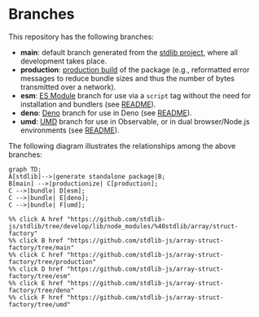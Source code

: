<!--

@license Apache-2.0

Copyright (c) 2022 The Stdlib Authors.

Licensed under the Apache License, Version 2.0 (the "License");
you may not use this file except in compliance with the License.
You may obtain a copy of the License at

    http://www.apache.org/licenses/LICENSE-2.0

Unless required by applicable law or agreed to in writing, software
distributed under the License is distributed on an "AS IS" BASIS,
WITHOUT WARRANTIES OR CONDITIONS OF ANY KIND, either express or implied.
See the License for the specific language governing permissions and
limitations under the License.

-->

# Branches

This repository has the following branches:

-   **main**: default branch generated from the [stdlib project][stdlib-url], where all development takes place.
-   **production**: [production build][production-url] of the package (e.g., reformatted error messages to reduce bundle sizes and thus the number of bytes transmitted over a network).
-   **esm**: [ES Module][esm-url] branch for use via a `script` tag without the need for installation and bundlers (see [README][esm-readme]).
-   **deno**: [Deno][deno-url] branch for use in Deno (see [README][deno-readme]).
-   **umd**: [UMD][umd-url] branch for use in Observable, or in dual browser/Node.js environments (see [README][umd-readme]).

The following diagram illustrates the relationships among the above branches:

```mermaid
graph TD;
A[stdlib]-->|generate standalone package|B;
B[main] -->|productionize| C[production];
C -->|bundle| D[esm];
C -->|bundle| E[deno];
C -->|bundle| F[umd];

%% click A href "https://github.com/stdlib-js/stdlib/tree/develop/lib/node_modules/%40stdlib/array/struct-factory"
%% click B href "https://github.com/stdlib-js/array-struct-factory/tree/main"
%% click C href "https://github.com/stdlib-js/array-struct-factory/tree/production"
%% click D href "https://github.com/stdlib-js/array-struct-factory/tree/esm"
%% click E href "https://github.com/stdlib-js/array-struct-factory/tree/deno"
%% click F href "https://github.com/stdlib-js/array-struct-factory/tree/umd"
```

[stdlib-url]: https://github.com/stdlib-js/stdlib/tree/develop/lib/node_modules/%40stdlib/array/struct-factory
[production-url]: https://github.com/stdlib-js/array-struct-factory/tree/production
[deno-url]: https://github.com/stdlib-js/array-struct-factory/tree/deno
[deno-readme]: https://github.com/stdlib-js/array-struct-factory/blob/deno/README.md
[umd-url]: https://github.com/stdlib-js/array-struct-factory/tree/umd
[umd-readme]: https://github.com/stdlib-js/array-struct-factory/blob/umd/README.md
[esm-url]: https://github.com/stdlib-js/array-struct-factory/tree/esm
[esm-readme]: https://github.com/stdlib-js/array-struct-factory/blob/esm/README.md